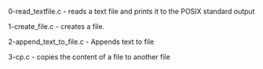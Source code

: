 0-read_textfile.c - reads a text file and prints it to the POSIX standard output

1-create_file.c - creates a file.

2-append_text_to_file.c - Appends text to file

3-cp.c - copies the content of a file to another file

